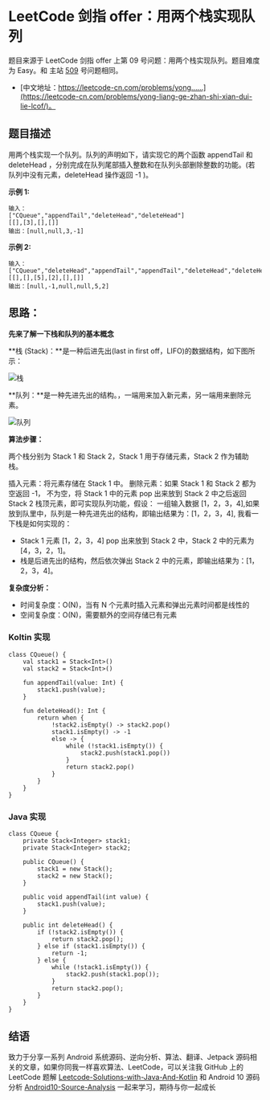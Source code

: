 # LeetCode 剑指 offer：用两个栈实现队列

题目来源于 LeetCode 剑指 offer 上第 09 号问题：用两个栈实现队列。题目难度为 Easy。和 主站 [509](https://leetcode-cn.com/problems/fibonacci-number/) 号问题相同。

* [中文地址：https://leetcode-cn.com/problems/yong......](https://leetcode-cn.com/problems/yong-liang-ge-zhan-shi-xian-dui-lie-lcof/)。

## 题目描述

用两个栈实现一个队列。队列的声明如下，请实现它的两个函数 appendTail 和 deleteHead ，分别完成在队列尾部插入整数和在队列头部删除整数的功能。(若队列中没有元素，deleteHead 操作返回 -1 )。

**示例 1:**

```
输入：
["CQueue","appendTail","deleteHead","deleteHead"]
[[],[3],[],[]]
输出：[null,null,3,-1]
```

**示例 2:**

```
输入：
["CQueue","deleteHead","appendTail","appendTail","deleteHead","deleteHead"]
[[],[],[5],[2],[],[]]
输出：[null,-1,null,null,5,2]
```

## 思路：

**先来了解一下栈和队列的基本概念**

**栈 (Stack)：**是一种后进先出(last in first off，LIFO)的数据结构，如下图所示：

![栈](http://cdn.51git.cn/2020-06-14-栈.gif)



**队列：**是一种先进先出的结构。，一端用来加入新元素，另一端用来删除元素。

![队列](http://cdn.51git.cn/2020-06-14-队列.gif)


**算法步骤：**

两个栈分别为 Stack 1 和 Stack 2，Stack 1 用于存储元素，Stack 2 作为辅助栈。

插入元素：将元素存储在 Stack 1 中。
删除元素：如果 Stack 1 和 Stack 2 都为空返回 -1， 不为空，将 Stack 1 中的元素 pop 出来放到 Stack 2 中之后返回 Stack 2 栈顶元素，即可实现队列功能，假设： 一组输入数据 [1，2，3，4],如果放到队里中，队列是一种先进先出的结构，即输出结果为：[1，2，3，4], 我看一下栈是如何实现的：

 * Stack 1 元素 [1，2，3，4] pop 出来放到 Stack 2 中，Stack 2 中的元素为 [4，3，2，1]。
 * 栈是后进先出的结构，然后依次弹出 Stack 2 中的元素，即输出结果为：[1， 2，3，4]。

**复杂度分析：**

* 时间复杂度：O(N)，当有 N 个元素时插入元素和弹出元素时间都是线性的
* 空间复杂度：O(N)，需要额外的空间存储已有元素 

### Koltin 实现

```
class CQueue() {
    val stack1 = Stack<Int>()
    val stack2 = Stack<Int>()

    fun appendTail(value: Int) {
        stack1.push(value);
    }

    fun deleteHead(): Int {
        return when {
            !stack2.isEmpty() -> stack2.pop()
            stack1.isEmpty() -> -1
            else -> {
                while (!stack1.isEmpty()) {
                    stack2.push(stack1.pop())
                }
                return stack2.pop()
            }
        }
    }
}
```

### Java 实现

```
class CQueue {
    private Stack<Integer> stack1;
    private Stack<Integer> stack2;

    public CQueue() {
        stack1 = new Stack();
        stack2 = new Stack();
    }

    public void appendTail(int value) {
        stack1.push(value);
    }

    public int deleteHead() {
        if (!stack2.isEmpty()) {
            return stack2.pop();
        } else if (stack1.isEmpty()) {
            return -1;
        } else {
            while (!stack1.isEmpty()) {
                stack2.push(stack1.pop());
            }
            return stack2.pop();
        }
    }
}
```

## 结语

致力于分享一系列 Android 系统源码、逆向分析、算法、翻译、Jetpack  源码相关的文章，如果你同我一样喜欢算法、LeetCode，可以关注我 GitHub 上的 LeetCode 题解 [Leetcode-Solutions-with-Java-And-Kotlin](https://github.com/hi-dhl/Leetcode-Solutions-with-Java-And-Kotlin) 和  Android 10 源码分析 [Android10-Source-Analysis](https://github.com/hi-dhl/Android10-Source-Analysis) 一起来学习，期待与你一起成长


